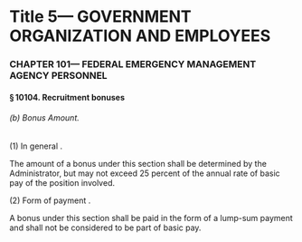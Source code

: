 
# Title 5— GOVERNMENT ORGANIZATION AND EMPLOYEES
### CHAPTER 101— FEDERAL EMERGENCY MANAGEMENT AGENCY PERSONNEL
#### § 10104. Recruitment bonuses
###### (b) Bonus Amount.

(1) In general .

The amount of a bonus under this section shall be determined by the Administrator, but may not exceed 25 percent of the annual rate of basic pay of the position involved.

(2) Form of payment .

A bonus under this section shall be paid in the form of a lump-sum payment and shall not be considered to be part of basic pay.
